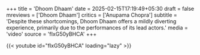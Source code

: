 +++
title = 'Dhoom Dhaam'
date = 2025-02-15T17:19:49+05:30
draft = false
mreviews = ['Dhoom Dhaam']
critics = ['Anupama Chopra']
subtitle = 'Despite these shortcomings, Dhoom Dhaam offers a mildly diverting experience, primarily due to the performances of its lead actors.'
media = 'video'
source = 'fIxG50yBHCA'
+++

{{< youtube id="fIxG50yBHCA" loading="lazy" >}}
